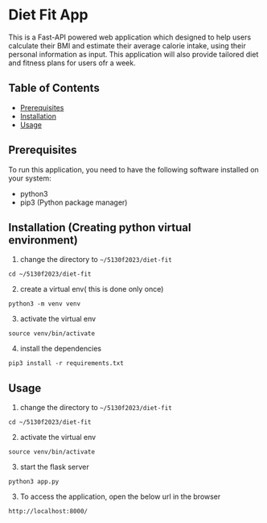 # Diet Fit App

This is a Fast-API powered web application which designed to help users calculate their BMI and estimate their average calorie intake, using their personal information as input. This application will also provide tailored diet and fitness plans for users ofr a week.

## Table of Contents

- [Prerequisites](#prerequisites)
- [Installation](#installation)
- [Usage](#usage)

## Prerequisites

To run this application, you need to have the following software installed on your system:

- python3
- pip3 (Python package manager)

## Installation (Creating python virtual environment)
1. change the directory to `~/5130f2023/diet-fit`
```
cd ~/5130f2023/diet-fit
```
2. create a virtual env( this is done only once)
```
python3 -m venv venv
```
3. activate the virtual env
```
source venv/bin/activate
```
4. install the dependencies
```
pip3 install -r requirements.txt
```


## Usage 
1. change the directory to `~/5130f2023/diet-fit`
```
cd ~/5130f2023/diet-fit
```
2. activate the virtual env
```
source venv/bin/activate
```
3. start the flask server
```
python3 app.py
```

3. To access the application, open the below url in the browser 
```
http://localhost:8000/
```
